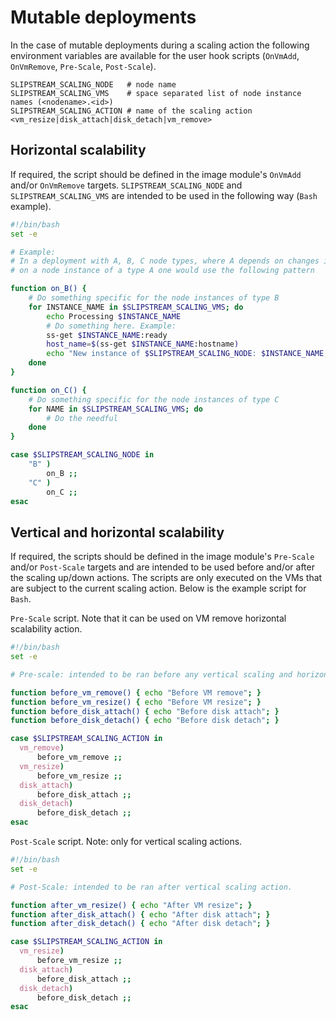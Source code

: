 
# Mutable deployments


In the case of mutable deployments during a scaling action the following 
environment variables are available for the user hook scripts (`OnVmAdd`, `OnVmRemove`, 
`Pre-Scale`, `Post-Scale`).

```
SLIPSTREAM_SCALING_NODE   # node name
SLIPSTREAM_SCALING_VMS    # space separated list of node instance names (<nodename>.<id>)
SLIPSTREAM_SCALING_ACTION # name of the scaling action <vm_resize|disk_attach|disk_detach|vm_remove>
```


## Horizontal scalability

If required, the script should be defined in the image module's `OnVmAdd` and/or `OnVmRemove` 
targets. `SLIPSTREAM_SCALING_NODE` and `SLIPSTREAM_SCALING_VMS` are intended to be used in 
the following way (`Bash` example).

```bash
#!/bin/bash
set -e

# Example:
# In a deployment with A, B, C node types, where A depends on changes in B and C,
# on a node instance of a type A one would use the following pattern

function on_B() {
    # Do something specific for the node instances of type B
    for INSTANCE_NAME in $SLIPSTREAM_SCALING_VMS; do
        echo Processing $INSTANCE_NAME
        # Do something here. Example:
        ss-get $INSTANCE_NAME:ready
        host_name=$(ss-get $INSTANCE_NAME:hostname)
        echo "New instance of $SLIPSTREAM_SCALING_NODE: $INSTANCE_NAME, $host_name"
    done
}

function on_C() {
    # Do something specific for the node instances of type C
    for NAME in $SLIPSTREAM_SCALING_VMS; do
        # Do the needful
    done
}

case $SLIPSTREAM_SCALING_NODE in
    "B" )
        on_B ;;
    "C" )
        on_C ;;
esac
```


## Vertical and horizontal scalability

If required, the scripts should be defined in the image module's `Pre-Scale` and/or `Post-Scale` 
targets and are intended to be used before and/or after the scaling up/down actions.  The scripts
are only executed on the VMs that are subject to the current scaling action.  Below is the 
example script for `Bash`.

`Pre-Scale` script.  Note that it can be used on VM remove horizontal scalability action.

```bash
#!/bin/bash
set -e

# Pre-scale: intended to be ran before any vertical scaling and horizontal downscaling action. 

function before_vm_remove() { echo "Before VM remove"; }
function before_vm_resize() { echo "Before VM resize"; }
function before_disk_attach() { echo "Before disk attach"; }
function before_disk_detach() { echo "Before disk detach"; }

case $SLIPSTREAM_SCALING_ACTION in
  vm_remove)
      before_vm_remove ;;
  vm_resize)
      before_vm_resize ;;
  disk_attach)
      before_disk_attach ;;
  disk_detach)
      before_disk_detach ;;
esac
```


`Post-Scale` script. Note: only for vertical scaling actions.

```bash
#!/bin/bash
set -e

# Post-Scale: intended to be ran after vertical scaling action. 

function after_vm_resize() { echo "After VM resize"; }
function after_disk_attach() { echo "After disk attach"; }
function after_disk_detach() { echo "After disk detach"; }

case $SLIPSTREAM_SCALING_ACTION in
  vm_resize)
      before_vm_resize ;;
  disk_attach)
      before_disk_attach ;;
  disk_detach)
      before_disk_detach ;;
esac
```

